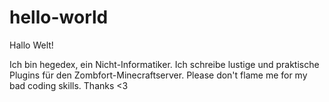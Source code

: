 # hello-world

Hallo Welt!

Ich bin hegedex, ein Nicht-Informatiker. Ich schreibe lustige und praktische Plugins für den Zombfort-Minecraftserver.
Please don't flame me for my bad coding skills. Thanks <3
